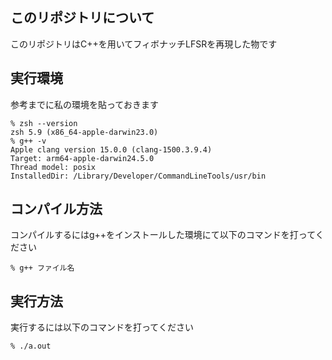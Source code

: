 ## このリポジトリについて
<p>このリポジトリはC++を用いてフィボナッチLFSRを再現した物です</p>

## 実行環境
<p>参考までに私の環境を貼っておきます</p>

```
% zsh --version
zsh 5.9 (x86_64-apple-darwin23.0)
% g++ -v
Apple clang version 15.0.0 (clang-1500.3.9.4)
Target: arm64-apple-darwin24.5.0
Thread model: posix
InstalledDir: /Library/Developer/CommandLineTools/usr/bin
```

## コンパイル方法
<p>コンパイルするにはg++をインストールした環境にて以下のコマンドを打ってください</p>

```
% g++ ファイル名
```

## 実行方法
<p>実行するには以下のコマンドを打ってください</p>

```
% ./a.out
```

